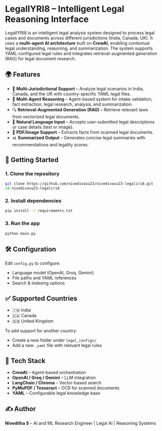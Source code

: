 
# LegalIYRI8 – Intelligent Legal Reasoning Interface

LegalIYRI8 is an intelligent legal analysis system designed to process legal cases and documents across different jurisdictions (India, Canada, UK). It uses a **multi-agent AI architecture** built on **CrewAI**, enabling contextual legal understanding, reasoning, and summarization. The system supports YAML-configured legal rules and integrates retrieval-augmented generation (RAG) for legal document research.

## 🌍 Features

- 📜 **Multi-Jurisdictional Support** – Analyze legal scenarios in India, Canada, and the UK with country-specific YAML legal files.
- 🧠 **Multi-Agent Reasoning** – Agent-based system for intake validation, fact extraction, legal research, analysis, and summarization.
- 🔍 **Retrieval-Augmented Generation (RAG)** – Retrieve relevant laws from vectorized legal documents.
- 🤖 **Natural Language Input** – Accepts user-submitted legal descriptions or case details (text or image).
- 📄 **PDF/Image Support** – Extracts facts from scanned legal documents.
- 📊 **Summarized Output** – Generates concise legal summaries with recommendations and legality scores.



## 🚀 Getting Started

### 1. Clone the repository

```bash
git clone https://github.com/nivedivasu23/nivedivasu23-legaliri8.git
cd nivedivasu23-legaliri8
````

### 2. Install dependencies

```bash
pip install -r requirements.txt
```

### 3. Run the app

```bash
python main.py
```

## 🛠️ Configuration

Edit `config.py` to configure:

* Language model (OpenAI, Groq, Gemini)
* File paths and YAML references
* Search & indexing options

## ✅ Supported Countries

* 🇮🇳 India
* 🇨🇦 Canada
* 🇬🇧 United Kingdom

To add support for another country:

* Create a new folder under `legal_configs/`
* Add a new `.yaml` file with relevant legal rules

## 🧠 Tech Stack

* **CrewAI** – Agent-based orchestration
* **OpenAI / Groq / Gemini** – LLM integration
* **LangChain / Chroma** – Vector-based search
* **PyMuPDF / Tesseract** – OCR for scanned documents
* **YAML** – Configurable legal knowledge base


## ✍️ Author

**Niveditha S** – AI and ML Research Engineer | Legal AI | Reasoning Systems



